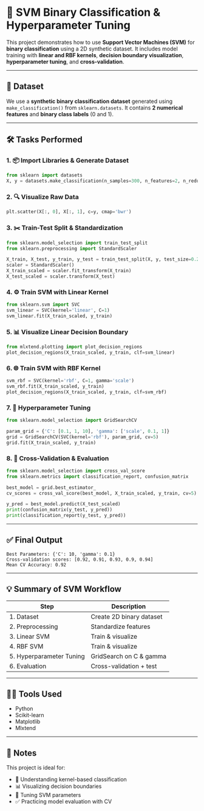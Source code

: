 
# 🤖 SVM Binary Classification & Hyperparameter Tuning

This project demonstrates how to use **Support Vector Machines (SVM)** for **binary classification** using a 2D synthetic dataset. It includes model training with **linear and RBF kernels**, **decision boundary visualization**, **hyperparameter tuning**, and **cross-validation**.

---

## 📁 Dataset

We use a **synthetic binary classification dataset** generated using `make_classification()` from `sklearn.datasets`. It contains **2 numerical features** and **binary class labels** (0 and 1).

---

## 🛠️ Tasks Performed

### 1. 📦 Import Libraries & Generate Dataset
```python
from sklearn import datasets
X, y = datasets.make_classification(n_samples=300, n_features=2, n_redundant=0, n_clusters_per_class=1, random_state=42)
```

### 2. 🔍 Visualize Raw Data
```python
plt.scatter(X[:, 0], X[:, 1], c=y, cmap='bwr')
```

### 3. ✂️ Train-Test Split & Standardization
```python
from sklearn.model_selection import train_test_split
from sklearn.preprocessing import StandardScaler

X_train, X_test, y_train, y_test = train_test_split(X, y, test_size=0.2)
scaler = StandardScaler()
X_train_scaled = scaler.fit_transform(X_train)
X_test_scaled = scaler.transform(X_test)
```

### 4. ⚙️ Train SVM with Linear Kernel
```python
from sklearn.svm import SVC
svm_linear = SVC(kernel='linear', C=1)
svm_linear.fit(X_train_scaled, y_train)
```

### 5. 📊 Visualize Linear Decision Boundary
```python
from mlxtend.plotting import plot_decision_regions
plot_decision_regions(X_train_scaled, y_train, clf=svm_linear)
```

### 6. 🌐 Train SVM with RBF Kernel
```python
svm_rbf = SVC(kernel='rbf', C=1, gamma='scale')
svm_rbf.fit(X_train_scaled, y_train)
plot_decision_regions(X_train_scaled, y_train, clf=svm_rbf)
```

### 7. 🔧 Hyperparameter Tuning
```python
from sklearn.model_selection import GridSearchCV

param_grid = {'C': [0.1, 1, 10], 'gamma': ['scale', 0.1, 1]}
grid = GridSearchCV(SVC(kernel='rbf'), param_grid, cv=5)
grid.fit(X_train_scaled, y_train)
```

### 8. 🧪 Cross-Validation & Evaluation
```python
from sklearn.model_selection import cross_val_score
from sklearn.metrics import classification_report, confusion_matrix

best_model = grid.best_estimator_
cv_scores = cross_val_score(best_model, X_train_scaled, y_train, cv=5)

y_pred = best_model.predict(X_test_scaled)
print(confusion_matrix(y_test, y_pred))
print(classification_report(y_test, y_pred))
```

---

## ✅ Final Output

```
Best Parameters: {'C': 10, 'gamma': 0.1}
Cross-validation scores: [0.92, 0.91, 0.93, 0.9, 0.94]
Mean CV Accuracy: 0.92
```

---

## 💡 Summary of SVM Workflow

| Step | Description |
|------|-------------|
| 1. Dataset | Create 2D binary dataset |
| 2. Preprocessing | Standardize features |
| 3. Linear SVM | Train & visualize |
| 4. RBF SVM | Train & visualize |
| 5. Hyperparameter Tuning | GridSearch on C & gamma |
| 6. Evaluation | Cross-validation + test |

---

## 👩‍💻 Tools Used

- Python
- Scikit-learn
- Matplotlib
- Mlxtend

---

## 📎 Notes

This project is ideal for:
- 🚀 Understanding kernel-based classification
- 📊 Visualizing decision boundaries
- 🎯 Tuning SVM parameters
- ✅ Practicing model evaluation with CV

